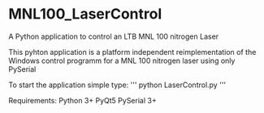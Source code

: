 # MNL100_LaserControl
A Python application to control an LTB MNL 100 nitrogen Laser

This pyhton application is a platform independent reimplementation of the Windows control programm for a MNL 100 nitrogen laser using only PySerial

To start the application simple type:
'''
python LaserControl.py
'''

Requirements:
Python 3+
PyQt5
PySerial 3+
